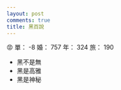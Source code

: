 ```yaml
---
layout: post
comments: true
title: 黑百說
---
```


:rage: 單： -8 婚： 757 年： 324 旅： 190

- 黑不是無
- 黑是高雅
- 黑是神秘

